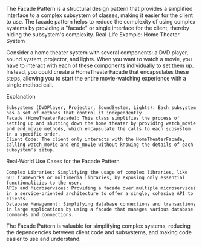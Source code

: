 The Facade Pattern is a structural design pattern that provides a simplified interface to a complex subsystem of classes, making it easier for the client to use. The facade pattern helps to reduce the complexity of using complex systems by providing a "facade" or single interface for the client, thereby hiding the subsystem's complexity.
Real-Life Example: Home Theater System

Consider a home theater system with several components: a DVD player, sound system, projector, and lights. When you want to watch a movie, you have to interact with each of these components individually to set them up. Instead, you could create a HomeTheaterFacade that encapsulates these steps, allowing you to start the entire movie-watching experience with a single method call.


Explanation

    Subsystems (DVDPlayer, Projector, SoundSystem, Lights): Each subsystem has a set of methods that control it independently.
    Facade (HomeTheaterFacade): This class simplifies the process of setting up and shutting down the home theater by providing watch_movie and end_movie methods, which encapsulate the calls to each subsystem in a specific order.
    Client Code: The client only interacts with the HomeTheaterFacade, calling watch_movie and end_movie without knowing the details of each subsystem’s setup.

Real-World Use Cases for the Facade Pattern

    Complex Libraries: Simplifying the usage of complex libraries, like GUI frameworks or multimedia libraries, by exposing only essential functionalities to the user.
    APIs and Microservices: Providing a facade over multiple microservices in a service-oriented architecture to offer a single, cohesive API to clients.
    Database Management: Simplifying database connections and transactions in large applications by using a facade that manages various database commands and connections.

The Facade Pattern is valuable for simplifying complex systems, reducing the dependencies between client code and subsystems, and making code easier to use and understand.